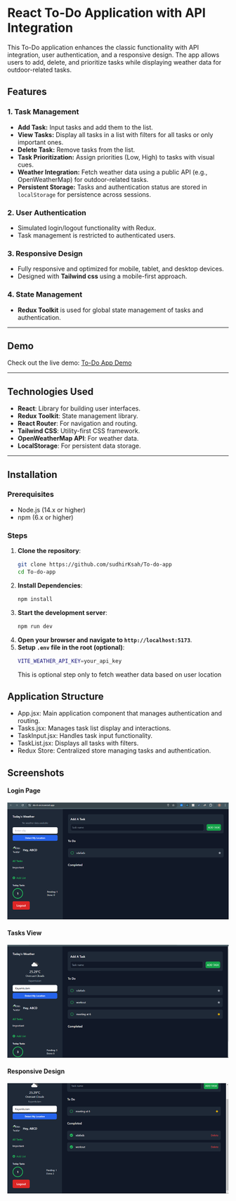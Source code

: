 # React To-Do Application with API Integration

This To-Do application enhances the classic functionality with API integration, user authentication, and a responsive design. The app allows users to add, delete, and prioritize tasks while displaying weather data for outdoor-related tasks.

## Features

### 1. **Task Management**
- **Add Task:** Input tasks and add them to the list.
- **View Tasks:** Display all tasks in a list with filters for all tasks or only important ones.
- **Delete Task:** Remove tasks from the list.
- **Task Prioritization:** Assign priorities (Low, High) to tasks with visual cues.
- **Weather Integration:** Fetch weather data using a public API (e.g., OpenWeatherMap) for outdoor-related tasks.
- **Persistent Storage:** Tasks and authentication status are stored in `localStorage` for persistence across sessions.

### 2. **User Authentication**
- Simulated login/logout functionality with Redux.
- Task management is restricted to authenticated users.

### 3. **Responsive Design**
- Fully responsive and optimized for mobile, tablet, and desktop devices.
- Designed with **Tailwind css** using a mobile-first approach.

### 4. **State Management**
- **Redux Toolkit** is used for global state management of tasks and authentication.

---

## Demo

Check out the live demo: [To-Do App Demo](https://do-it-orcin.vercel.app/)

---

## Technologies Used

- **React**: Library for building user interfaces.
- **Redux Toolkit**: State management library.
- **React Router**: For navigation and routing.
- **Tailwind CSS**: Utility-first CSS framework.
- **OpenWeatherMap API**: For weather data.
- **LocalStorage**: For persistent data storage.

---

## Installation

### Prerequisites
- Node.js (14.x or higher)
- npm (6.x or higher)

### Steps
1. **Clone the repository**:
   ```bash
   git clone https://github.com/sudhirKsah/To-do-app
   cd To-do-app
   ```
2. **Install Dependencies**:
    ```bash
    npm install
    ```
3. **Start the development server**:
    ```bash
    npm run dev
    ```
4. **Open your browser and navigate to ```http://localhost:5173```**.
5. **Setup ```.env``` file in the root (optional)**:
    ```bash
    VITE_WEATHER_API_KEY=your_api_key
    ```
    This is optional step only to fetch weather data based on user location

## Application Structure
- App.jsx: Main application component that manages authentication and routing.
- Tasks.jsx: Manages task list display and interactions.
- TaskInput.jsx: Handles task input functionality.
- TaskList.jsx: Displays all tasks with filters.
- Redux Store: Centralized store managing tasks and authentication.

## Screenshots
#### Login Page
![Home Page](./screenshots/home.png)

#### Tasks View
![Tasks View](./screenshots/tasks.png)

#### Responsive Design
![completed view](./screenshots/completed.png)
